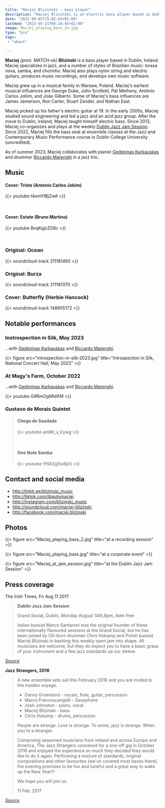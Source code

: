 ```yaml
---
title: "Maciej Bliziński – bass player"
description: "Maciej Bliziński is an electric bass player based in Dublin, Ireland. He specializes in jazz, bossa nova, samba, jazz fusion, and acid jazz."
date: "2022-09-05T15:02:43+01:00"
lastmod: "2023-05-21T09:16:45+02:00"
image: Maciej_playing_bass_2a.jpg
type: "bio"
tags:
 - "about"

---
```


**Maciej** _(pron. MATCH-ek)_ **Bliziński** is a bass player based in Dublin,
Ireland. Maciej specializes in jazz, and a number of styles of Brazilian music:
bossa nova, samba, and chorinho.  Maciej also plays nylon string and electric
guitars, produces music recordings, and develops own music software.

<!--more-->

Maciej grew up in a musical family in Warsaw, Poland. Maciej's earliest musical
influences are George Duke, John Scofield, Pat Metheny, Antônio Carlos Jobim,
and João Gilberto. Some of Maciej's bass influences are James Jamerson, Ron
Carter, Stuart Zender, and Nathan East.

Maciej picked up his father's electric guitar at 19. In the early 2000s, Maciej
studied sound engineering and led a jazz and an acid jazz group. After the move
to Dublin, Ireland, Maciej taught himself electric bass. Since 2013, Maciej
co-organizes and plays at the weekly [Dublin Jazz Jam Session][jam].  Since
2022, Maciej fills the bass seat at ensemble classes at the Jazz and
Contemporary Music Performance course in Dublin College University (uncredited).

As of summer 2023, Maciej collaborates with pianist [Gediminas Karkauskas][ged]
and drummer [Riccardo Marenghi][ric] in a jazz trio.

[jam]: https://facebook.com/dublinjazzjam

## Music

#### Cover: Triste (Antonio Carlos Jobim)

{{< youtube t4omYtBjZwA >}}

&nbsp;

#### Cover: Estate (Bruno Martino)

{{< youtube BvqKqjoZG8c >}}

&nbsp;

### Original: Ocean

{{< soundcloud-track 211181460 >}}

### Original: Burza

{{< soundcloud-track 211181370 >}}

### Cover: Butterfly (Herbie Hancock)

{{< soundcloud-track 148905172 >}}

## Notable performances

### Instrospection in Silk, May 2023

…with [Gediminas Karkauskas][ged] and [Riccardo Marenghi][ric].

{{< figure src="introspection-in-silk-2023.jpg" title="Introspection in Silk, National Concert Hall, May 2023" >}}

### At Magy's Farm, October 2022

…with [Gediminas Karkauskas][ged] and [Riccardo Marenghi][ric].

{{< youtube G9RmOgMIdXM >}}

[ged]: https://www.offpitchrecords.com/
[ric]: https://www.instagram.com/riccardo_marenghi/

### Gustavo de Morais Quintet

[gus]: https://www.instagram.com/gus_demorais/

> #### Chega de Saudade
>
> {{< youtube amMr_v_Vywg >}}
>
> &nbsp;
>
> #### One Note Samba
>
> {{< youtube YNXXgXw6jr0 >}}

## Contact and social media

* http://linktr.ee/blizinski_music
* http://tiktok.com/@automaciej
* http://instagram.com/blizinski_music
* http://soundcloud.com/maciej-blizinski
* http://facebook.com/maciej.blizinski

## Photos

{{< figure src="Maciej_playing_bass_2.jpg" title="at a recording session" >}}

{{< figure src="Maciej_playing_bass.jpg" title="at a corporate event" >}}

{{< figure src="Maciej_at_jam_session.jpg" title="at the Dublin Jazz Jam Session" >}}

## Press coverage

The Irish Times, Fri Aug 11 2017

> **Dublin Jazz Jam Session**
>
> Grand Social, Dublin, Monday August 14th,8pm, Adm free
>
>
> Italian bassist Marco Santaroni was the original founder of these
> internationally flavoured sessions at the Grand Social, but he has been
> joined by US-born drummer Chris Hokamp and Polish bassist Maciej Blizinski in
> bashing this weekly open jam into shape. All musicians are welcome, but they
> do expect you to have a basic grasp of your instrument and a few jazz
> standards up our sleeve.

_[Source](https://www.irishtimes.com/culture/music/dancing-on-the-ceiling-and-swinging-on-the-sofa-this-week-s-jazz-gigs-1.3179541)_

**Jazz Strangers, 2016**

> A new ensemble sets sail this February 2016 and you are invited to the maiden voyage.
>
> * Danny Groenland - vocals, flute, guitar, percussion
> * Marco Francescangelli - Saxophone
> * Josh Johnston - piano, vocal
> * Maciej Bliziński - bass
> * Chris Hokamp - drums, percussion
>
> People are strange.
> Love is strange.
> To some, jazz is strange.
> When you're a stranger.
>
> Comprising seasoned musicians from ireland and across Europe and America, The
> Jazz Strangers convened for a one-off gig in October 2016 and enjoyed the
> experience so much they decided they would like to do it again. Performing a
> mixture of standards, original compositions and other favourites (we've
> covered most bases there), the evening promises to be fun and tuneful and a
> great way to wake up the New Year!!!
>
> We hope you will join us.
>
> 11 Feb. 2017

_[Source](https://www.jazzireland.ie/jazz-events/gig/414-the-jazz-strangers.html)_

[byd]: https://web.archive.org/web/20220816093018/http://bydgoszczjazzfestival.com.pl/2022artysci.htm
